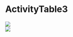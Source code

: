 # ActivityTable3
###
![](https://github.com/Rita4/ActivityTable3/tree/master/screenshot/aaa.png)  
![](https://github.com/Rita4/ActivityTable3/tree/master/screenshot/bbb.jpg)  
